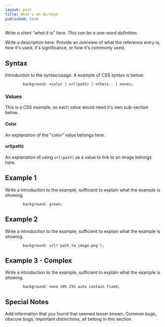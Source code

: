 ```yaml
---
layout: post
title: What's an Acronym
published: true
---
```

*Write a short "what it is" here. This can be a one-word definition.*

Write a description here. Provide an overview of what the reference entry is, how it's used, it's significance, or how it's commonly used.


## Syntax

Introduction to the syntax/usage. A example of CSS syntax is below:

```
		background: <color | url(path) | others.. | none>;
```

### Values

This is a CSS example, so each value would need it's own sub-section below.

#### Color

An explanation of the "color" value belongs here.

#### url(path)

An explanation of using `url(path)` as a value to link to an image belongs here.

## Example 1

Write a introduction to the example, sufficient to explain what the example is showing.

```
		background: green;
```

## Example 2

Write a introduction to the example, sufficient to explain what the example is showing.

```
		background: url('path_to_image.png');
```

## Example 3 - Complex

Write a introduction to the example, sufficient to explain what the example is showing.

```
		background: none 50% 25% auto contain fixed;
```

## Special Notes

Add information that you found that seemed lesser known. Common bugs, obscure bugs, important distinctions, all belong in this section.
